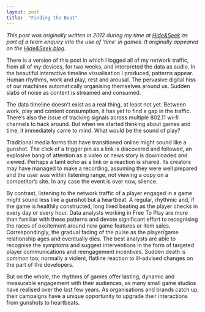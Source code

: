 ```yaml
---
layout: post
title:  "Finding the Beat"
---
```


_This post was originally written in 2012 during my time at [Hide&Seek](http://hideandseek.net) as part of a team enquiry into the use of 'time' in games. It originally appeared on the [Hide&Seek blog](http://hideandseek.net/blog)._

There is a version of this post in which I logged all of my network traffic, from all of my devices, for two weeks, and interpreted the data as audio. In the beautiful interactive timeline visualisation I produced, patterns appear. Human rhythms, work and play, rest and arousal. The pervasive digital hiss of our machines automatically organising themselves around us. Sudden slabs of noise as content is streamed and consumed.

The data timeline doesn’t exist as a real thing, at least not yet. Between work, play and content consumption, it has yet to find a gap in the traffic. There’s also the issue of tracking signals across multiple 802.11 wi-fi channels to hack around. But when we started thinking about games and time, it immediately came to mind. What would be the sound of play?

Traditional media forms that have transitioned online might sound like a gunshot. The click of a trigger pin as a link is discovered and followed, an explosive bang of attention as a video or news story is downloaded and viewed. Perhaps a faint echo as a link or a reaction is shared. Its creators may have managed to make a recording, assuming they were well prepared and the user was within listening range, not viewing a copy on a competitor’s site. In any case the event is over now, silence.

By contrast, listening to the network traffic of a player engaged in a game might sound less like a gunshot but a heartbeat. A regular, rhythmic and, if the game is healthily constructed, long lived beating as the player checks in every day or every hour. Data analysts working in Free To Play are more than familiar with these patterns and devote significant effort to recognising the races of excitement around new game features or item sales. Correspondingly, the gradual fading of the pulse as the player/game relationship ages and eventually dies. The best analysts are able to recognise the symptoms and suggest interventions in the form of targeted player communications and reengagement incentives. Sudden death is common too, normally a violent, flatline reaction to ill-advised changes on the part of the developers.

But on the whole, the rhythms of games offer lasting, dynamic and measurable engagement with their audiences, as many small game studios have realised over the last few years. As organisations and brands catch up, their campaigns have a unique opportunity to upgrade their interactions from gunshots to heartbeats.
